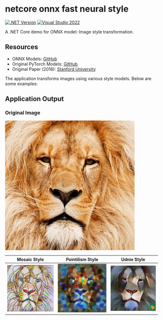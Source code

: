 
# netcore onnx fast neural style
[![.NET Version](https://img.shields.io/badge/.NET-8-blue)](Your-Link-Here)
[![Visual Studio 2022](https://img.shields.io/badge/Visual%20Studio-2022-blueviolet)](Your-Link-Here)

A .NET Core demo for ONNX model: Image style transformation. 

## Resources
- ONNX Models: [GitHub](https://github.com/onnx/models/tree/main/validated/vision/style_transfer/fast_neural_style)
- Original PyTorch Models: [GitHub](https://github.com/pytorch/examples/tree/main/fast_neural_style#models)
- Original Paper (2016): [Stanford University](https://cs.stanford.edu/people/jcjohns/papers/eccv16/JohnsonECCV16.pdf)

The application transforms images using various style models. Below are some examples:
## Application Output

### Original Image
![Original](/results/lion.jpg)

| Mosaic Style | Pointilism Style | Udnie Style |
| --- | --- | --- |
| ![Mosaic Style](/results/lion_mosaic.jpg) | ![Pointilism Style](/results/lion_pointilism.jpg) | ![Udnie Style](/results/lion_udnie.jpg) |
